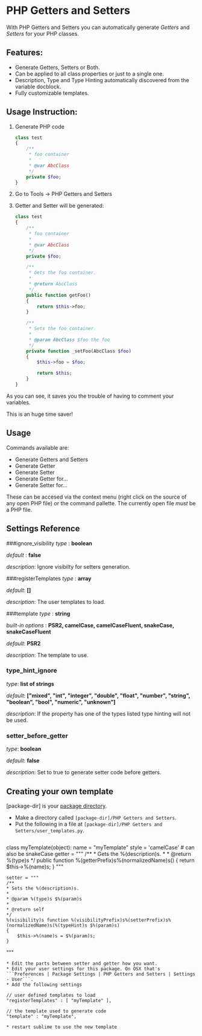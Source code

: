 PHP Getters and Setters
=======================


With PHP Getters and Setters you can automatically generate _Getters_ and _Setters_ for your PHP classes.

Features:
---------

* Generate Getters, Setters or Both.
* Can be applied to all class properties or just to a single one.
* Description, Type and Type Hinting automatically discovered from the variable docblock.
* Fully customizable templates.

Usage Instruction:
------------------

1. Generate PHP code

    ```php
    class test
    {
        /**
         * foo container
         *
         * @var AbcClass
         */
        private $foo;
    }
    ```

2. Go to Tools -> PHP Getters and Setters
3. Getter and Setter will be generated:

    ```php
    class test
    {
        /**
         * foo container
         *
         * @var AbcClass
         */
        private $foo;

        /**
         * Gets the foo container.
         *
         * @return AbcClass
         */
        public function getFoo()
        {
            return $this->foo;
        }

        /**
         * Sets the foo container.
         *
         * @param AbcClass $foo the foo
         */
        private function _setFoo(AbcClass $foo)
        {
            $this->foo = $foo;

            return $this;
        }
    }
    ```

As you can see, it saves you the trouble of having to comment your variables.

This is an huge time saver!

Usage
-----

Commands available are:

 * Generate Getters and Setters
 * Generate Getter
 * Generate Setter
 * Generate Getter for...
 * Generate Setter for...

These can be accesed via the context menu (right click on the source of any open PHP file) or the command pallette. The currently open file *must* be a PHP file.

Settings Reference
------------------

###ignore_visibility
_type_    : **boolean**

_default_ : **false**

_description_: Ignore visibilty for setters generation.

###registerTemplates
_type_   : **array**

_default_: **[]**

_description_: The user templates to load.

###template
_type_   : **string**

_built-in options_ : **PSR2, camelCase, camelCaseFluent, snakeCase, snakeCaseFluent**

_default_: **PSR2**

_description_: The template to use.

### type_hint_ignore
_type_: **list of strings**

_default_: **["mixed", "int", "integer", "double", "float", "number", "string", "boolean", "bool", "numeric", "unknown"]**

_description_: If the property has one of the types listed type hinting will not be used.

### setter_before_getter
_type_: **boolean**

_default_: **false**

_description_: Set to true to generate setter code before getters.

Creating your own template
--------------------------


[package-dir] is your [package directory](http://docs.sublimetext.info/en/sublime-text-3/basic_concepts.html#the-packages-directory).

* Make a directory called ```[package-dir]/PHP Getters and Setters```.
* Put the following in a file at ```[package-dir]/PHP Getters and Setters/user_templates.py```.
  ```
class myTemplate(object):
    name = "myTemplate"
    style = 'camelCase' # can also be snakeCase
    getter = """
    /**
    * Gets the %(description)s.
    *
    * @return %(type)s
    */
    public function %(getterPrefix)s%(normalizedName)s()
    {
        return $this->%(name)s;
    }
"""

    setter = """
    /**
    * Sets the %(description)s.
    *
    * @param %(type)s $%(param)s
    *
    * @return self
    */
    %(visibility)s function %(visibilityPrefix)s%(setterPrefix)s%(normalizedName)s(%(typeHint)s $%(param)s)
    {
        $this->%(name)s = $%(param)s;
    }
"""
  ```
* Edit the parts between setter and getter how you want.
* Edit your user settings for this package. On OSX that's ```Preferences | Package Settings | PHP Getters and Setters | Settings - User```.
* Add the following settings
  ```
    // user defined templates to load
    "registerTemplates" : [ "myTemplate" ],

    // the template used to generate code
    "template" : "myTemplate",
  ```
 * restart sublime to use the new template

